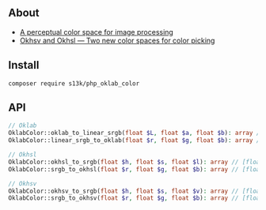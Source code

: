 ## About
- [A perceptual color space for image processing](https://bottosson.github.io/posts/oklab/)
- [Okhsv and Okhsl — Two new color spaces for color picking](https://bottosson.github.io/posts/colorpicker/)

## Install
`composer require s13k/php_oklab_color`

## API
```php
// Oklab
OklabColor::oklab_to_linear_srgb(float $L, float $a, float $b): array // [float $r, float $g, float $b]
OklabColor::linear_srgb_to_oklab(float $r, float $g, float $b): array // [float $L, float $a, float $b]

// Okhsl
OklabColor::okhsl_to_srgb(float $h, float $s, float $l): array // [float $r, float $g, float $b]
OklabColor::srgb_to_okhsl(float $r, float $g, float $b): array // [float $h, float $s, float $l]

// Okhsv
OklabColor::okhsv_to_srgb(float $h, float $s, float $v): array // [float $r, float $g, float $b]
OklabColor::srgb_to_okhsv(float $r, float $g, float $b): array // [float $h, float $s, float $v]
```
